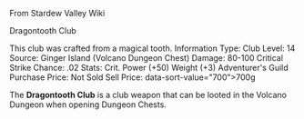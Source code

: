 From Stardew Valley Wiki

Dragontooth Club

This club was crafted from a magical tooth. Information Type: Club Level: 14 Source: Ginger Island (Volcano Dungeon Chest) Damage: 80-100 Critical Strike Chance: .02 Stats: Crit. Power (+50) Weight (+3) Adventurer's Guild Purchase Price: Not Sold Sell Price: data-sort-value="700"&gt;700g

The **Dragontooth Club** is a club weapon that can be looted in the Volcano Dungeon when opening Dungeon Chests.